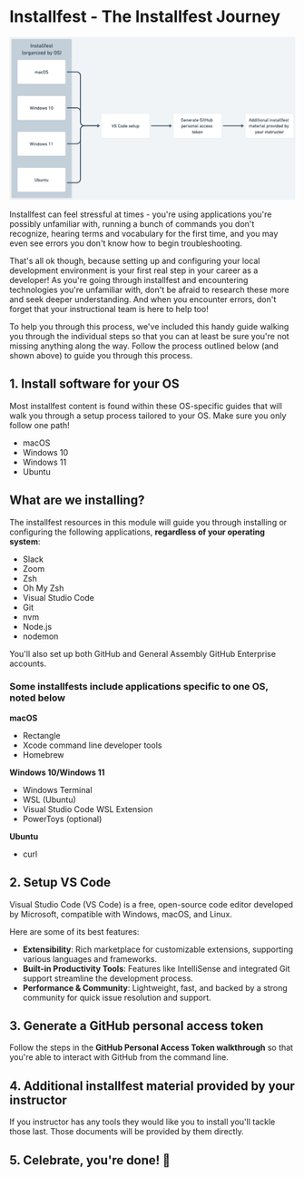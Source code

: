 # Installfest - The Installfest Journey


![A flowchart of the installfest journey, starting with the installfest for a particular OS, then progressing into VS Code Setup and Generating a GitHub Personal Access Token.](./assets/installfest-journey.png)

Installfest can feel stressful at times - you're using applications you're possibly unfamiliar with, running a bunch of commands you don't recognize, hearing terms and vocabulary for the first time, and you may even see errors you don't know how to begin troubleshooting. 

That's all ok though, because setting up and configuring your local development environment is your first real step in your career as a developer! As you're going through installfest and encountering technologies you're unfamiliar with, don't be afraid to research these more and seek deeper understanding. And when you encounter errors, don't forget that your instructional team is here to help too!

To help you through this process, we've included this handy guide walking you through the individual steps so that you can at least be sure you're not missing anything along the way. Follow the process outlined below (and shown above) to guide you through this process.

## 1. Install software for your OS

Most installfest content is found within these OS-specific guides that will walk you through a setup process tailored to your OS. Make sure you only follow one path!

- macOS
- Windows 10
- Windows 11
- Ubuntu

## What are we installing?

The installfest resources in this module will guide you through installing or configuring the following applications, **regardless of your operating system**:

- Slack
- Zoom
- Zsh
- Oh My Zsh
- Visual Studio Code
- Git
- nvm
- Node.js
- nodemon

You'll also set up both GitHub and General Assembly GitHub Enterprise accounts.

### Some installfests include applications specific to one OS, noted below

**macOS**
- Rectangle
- Xcode command line developer tools
- Homebrew

**Windows 10/Windows 11**
- Windows Terminal
- WSL (Ubuntu)
- Visual Studio Code WSL Extension
- PowerToys (optional)

**Ubuntu**
- curl

## 2. Setup VS Code

Visual Studio Code (VS Code) is a free, open-source code editor developed by Microsoft, compatible with Windows, macOS, and Linux. 

Here are some of its best features: 

 - **Extensibility**: Rich marketplace for customizable extensions, supporting various languages and frameworks.
 - **Built-in Productivity Tools**: Features like IntelliSense and integrated Git support streamline the development process.
 - **Performance & Community**: Lightweight, fast, and backed by a strong community for quick issue resolution and support.

## 3. Generate a GitHub personal access token

Follow the steps in the **GitHub Personal Access Token walkthrough** so that you're able to interact with GitHub from the command line.

## 4. Additional installfest material provided by your instructor

If you instructor has any tools they would like you to install you'll tackle those last. Those documents will be provided by them directly.

## 5. Celebrate, you're done! 🎉
